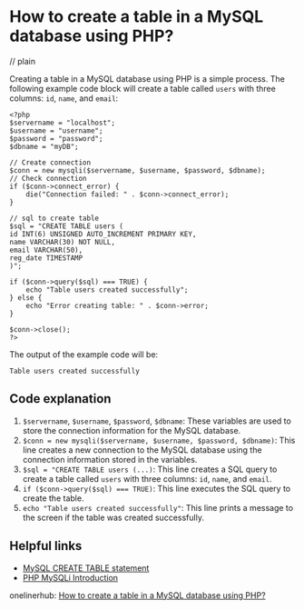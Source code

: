 # How to create a table in a MySQL database using PHP?
// plain

Creating a table in a MySQL database using PHP is a simple process. The following example code block will create a table called `users` with three columns: `id`, `name`, and `email`:

```
<?php
$servername = "localhost";
$username = "username";
$password = "password";
$dbname = "myDB";

// Create connection
$conn = new mysqli($servername, $username, $password, $dbname);
// Check connection
if ($conn->connect_error) {
    die("Connection failed: " . $conn->connect_error);
}

// sql to create table
$sql = "CREATE TABLE users (
id INT(6) UNSIGNED AUTO_INCREMENT PRIMARY KEY,
name VARCHAR(30) NOT NULL,
email VARCHAR(50),
reg_date TIMESTAMP
)";

if ($conn->query($sql) === TRUE) {
    echo "Table users created successfully";
} else {
    echo "Error creating table: " . $conn->error;
}

$conn->close();
?>
```

The output of the example code will be:

```
Table users created successfully
```

## Code explanation


1. `$servername`, `$username`, `$password`, `$dbname`: These variables are used to store the connection information for the MySQL database.
2. `$conn = new mysqli($servername, $username, $password, $dbname)`: This line creates a new connection to the MySQL database using the connection information stored in the variables.
3. `$sql = "CREATE TABLE users (...)`: This line creates a SQL query to create a table called `users` with three columns: `id`, `name`, and `email`.
4. `if ($conn->query($sql) === TRUE)`: This line executes the SQL query to create the table.
5. `echo "Table users created successfully"`: This line prints a message to the screen if the table was created successfully.

## Helpful links

- [MySQL CREATE TABLE statement](https://dev.mysql.com/doc/refman/8.0/en/create-table.html)
- [PHP MySQLi Introduction](https://www.w3schools.com/php/php_mysql_intro.asp)

onelinerhub: [How to create a table in a MySQL database using PHP?](https://onelinerhub.com/php-mysql/how-to-create-a-table-in-a-mysql-database-using-php)